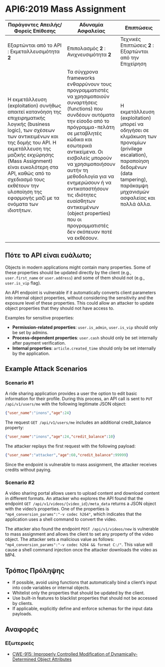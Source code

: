 API6:2019 Mass Assignment
===========================

| Παράγοντες Απειλής/Φορείς Επίθεσης | Αδυναμία Ασφαλείας | Επιπτώσεις |
| - | - | - |
| Εξαρτώνται από το API : Εκμεταλλευσιμότητα **2** | Επιπολασμός **2** : Ανιχνευσιμότητα **2** | Τεχνικές Επιπτώσεις **2** : Εξαρτώνται από την Επιχείρηση |
| Η εκμετάλλευση (exploitation) συνήθως απαιτεί κατανόηση της επιχειρηματικής λογικής (business logic), των σχέσεων των αντικειμένων και της δομής του API.  Η εκμετάλλευση της μαζικής εκχώρησης (Mass Assignment) είναι ευκολότερη στα API, καθώς από το σχεδιασμό τους εκθέτουν την υλοποίηση της εφαρμογής μαζί με τα ονόματα των ιδιοτήτων. | Τα σύγχρονα frameworks ενθαρρύνουν τους προγραμματιστές να χρησιμοποιούν συναρτήσεις (functions) που συνδέουν αυτόματα την είσοδο από το πρόγραμμα-πελάτη σε μεταβλητές κώδικα και εσωτερικά αντικείμενα. Οι εισβολείς μπορούν να χρησιμοποιήσουν αυτήν τη μεθοδολογία για να ενημερώσουν ή να αντικαταστήσουν τις ιδιότητες ευαίσθητων αντικειμένων (object properties) που οι προγραμματιστές δεν σκόπευαν ποτέ να εκθέσουν. | Η εκμετάλλευση (exploitation) μπορεί να οδηγήσει σε κλιμάκωση των προνομίων (privilege escalation), παραποίηση δεδομένων (data tampering), παράκαμψη μηχανισμών ασφαλείας και πολλά άλλα. |

## Πότε το API είναι ευάλωτο;

Objects in modern applications might contain many properties. Some of these
properties should be updated directly by the client (e.g., `user.first_name` or
`user.address`) and some of them should not (e.g., `user.is_vip` flag).

An API endpoint is vulnerable if it automatically converts client parameters
into internal object properties, without considering the sensitivity and the
exposure level of these properties. This could allow an attacker to update
object properties that they should not have access to.

Examples for sensitive properties:

* **Permission-related properties**: `user.is_admin`, `user.is_vip` should only
  be set by admins.
* **Process-dependent properties**: `user.cash` should only be set internally
  after payment verification.
* **Internal properties**: `article.created_time` should only be set internally
  by the application.

## Example Attack Scenarios

### Scenario #1

A ride sharing application provides a user the option to edit basic information
for their profile. During this process, an API call is sent to
`PUT /api/v1/users/me` with the following legitimate JSON object:

```json
{"user_name":"inons","age":24}
```

The request `GET /api/v1/users/me` includes an additional credit_balance
property:

```json
{"user_name":"inons","age":24,"credit_balance":10}
```

The attacker replays the first request with the following payload:

```json
{"user_name":"attacker","age":60,"credit_balance":99999}
```

Since the endpoint is vulnerable to mass assignment, the attacker receives
credits without paying.

### Scenario #2

A video sharing portal allows users to upload content and download content in
different formats. An attacker who explores the API found that the endpoint
`GET /api/v1/videos/{video_id}/meta_data` returns a JSON object with the video’s
properties. One of the properties is `"mp4_conversion_params":"-v codec h264"`,
which indicates that the application uses a shell command to convert the video.

The attacker also found the endpoint `POST /api/v1/videos/new` is vulnerable to
mass assignment and allows the client to set any property of the video object.
The attacker sets a malicious value as follows:
`"mp4_conversion_params":"-v codec h264 && format C:/"`. This value will cause a
shell command injection once the attacker downloads the video as MP4.

## Τρόπος Πρόληψης

* If possible, avoid using functions that automatically bind a client’s input
  into code variables or internal objects.
* Whitelist only the properties that should be updated by the client.
* Use built-in features to blacklist properties that should not be accessed by
  clients.
* If applicable, explicitly define and enforce schemas for the input data
  payloads.

## Αναφορές

### Εξωτερικές

* [CWE-915: Improperly Controlled Modification of Dynamically-Determined Object Attributes][1]

[1]: https://cwe.mitre.org/data/definitions/915.html
